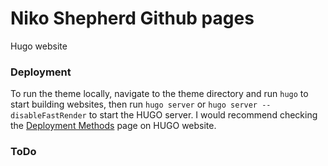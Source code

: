 # Niko Shepherd Github pages
Hugo website

### Deployment
To run the theme locally, navigate to the theme directory and run `hugo` to start building websites, then run `hugo server` or `hugo server --disableFastRender` to start the HUGO server.
I would recommend checking the [Deployment Methods](https://gohugo.io/hosting-and-deployment/) page on HUGO website.

### ToDo
